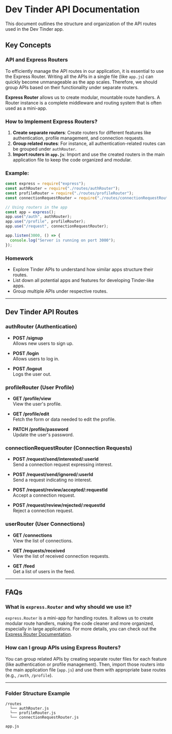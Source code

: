# Dev Tinder API Documentation

This document outlines the structure and organization of the API routes used in the Dev Tinder app.

## Key Concepts

### API and Express Routers

To efficiently manage the API routes in our application, it is essential to use the Express Router. Writing all the APIs in a single file (like `app.js`) can quickly become unmanageable as the app scales. Therefore, we should group APIs based on their functionality under separate routers.

**Express Router** allows us to create modular, mountable route handlers. A Router instance is a complete middleware and routing system that is often used as a mini-app.

### How to Implement Express Routers?

1. **Create separate routers**: Create routers for different features like authentication, profile management, and connection requests.
2. **Group related routes**: For instance, all authentication-related routes can be grouped under `authRouter`.
3. **Import routers in `app.js`**: Import and use the created routers in the main application file to keep the code organized and modular.

### Example:

```javascript
const express = require("express");
const authRouter = require("./routes/authRouter");
const profileRouter = require("./routes/profileRouter");
const connectionRequestRouter = require("./routes/connectionRequestRouter");

// Using routers in the app
const app = express();
app.use("/auth", authRouter);
app.use("/profile", profileRouter);
app.use("/request", connectionRequestRouter);

app.listen(3000, () => {
  console.log("Server is running on port 3000");
});
```

### Homework

- Explore Tinder APIs to understand how similar apps structure their routes.
- List down all potential apps and features for developing Tinder-like apps.
- Group multiple APIs under respective routes.

---

## Dev Tinder API Routes

### **authRouter** (Authentication)

- **POST /signup**  
  Allows new users to sign up.

- **POST /login**  
  Allows users to log in.

- **POST /logout**  
  Logs the user out.

### **profileRouter** (User Profile)

- **GET /profile/view**  
  View the user's profile.

- **GET /profile/edit**  
  Fetch the form or data needed to edit the profile.

- **PATCH /profile/password**  
  Update the user's password.

### **connectionRequestRouter** (Connection Requests)

- **POST /request/send/interested/:userId**  
  Send a connection request expressing interest.

- **POST /request/send/ignored/:userId**  
  Send a request indicating no interest.

- **POST /request/review/accepted/:requestId**  
  Accept a connection request.

- **POST /request/review/rejected/:requestId**  
  Reject a connection request.

### **userRouter** (User Connections)

- **GET /connections**  
  View the list of connections.

- **GET /requests/received**  
  View the list of received connection requests.

- **GET /feed**  
  Get a list of users in the feed.

---

## FAQs

### What is `express.Router` and why should we use it?

`express.Router` is a mini-app for handling routes. It allows us to create modular route handlers, making the code cleaner and more organized, especially in large applications. For more details, you can check out the [Express Router Documentation](https://expressjs.com/en/4x/api.html#router).

### How can I group APIs using Express Routers?

You can group related APIs by creating separate router files for each feature (like authentication or profile management). Then, import those routers into the main application file (`app.js`) and use them with appropriate base routes (e.g., `/auth`, `/profile`).

---

### Folder Structure Example

```
/routes
  └── authRouter.js
  └── profileRouter.js
  └── connectionRequestRouter.js

app.js
```
